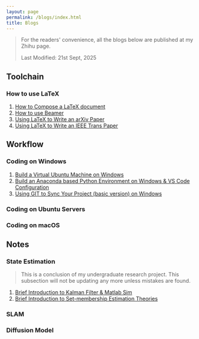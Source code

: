 ```yaml
---
layout: page
permalink: /blogs/index.html
title: Blogs
---
```


> For the readers' convenience, all the blogs below are published at my Zhihu page.
> 
> Last Modified: 21st Sept, 2025

## Toolchain
### How to use LaTeX
1. [How to Compose a LaTeX document](https://zhuanlan.zhihu.com/p/717048336)
2. [How to use Beamer](https://zhuanlan.zhihu.com/p/717286577)
3. [Using LaTeX to Write an arXiv Paper](https://zhuanlan.zhihu.com/p/717427895)
4. [Using LaTeX to Write an IEEE Trans Paper](https://zhuanlan.zhihu.com/p/717584469)

## Workflow
### Coding on Windows
1. [Build a Virtual Ubuntu Machine on Windows](https://zhuanlan.zhihu.com/p/717697008)
2. [Build an Anaconda based Python Environment on Windows & VS Code Configuration](https://zhuanlan.zhihu.com/p/717889633)
3. [Using GIT to Sync Your Project (basic version) on Windows](https://zhuanlan.zhihu.com/p/718282277)

### Coding on Ubuntu Servers

### Coding on macOS

## Notes
### State Estimation
> This is a conclusion of my undergraduate research project. This subsection will not be updating any more unless mistakes are found.

1. [Brief Introduction to Kalman Filter & Matlab Sim](https://zhuanlan.zhihu.com/p/721667468)
2. [Brief Introduction to Set-membership Estimation Theories]()
   
### SLAM


### Diffusion Model